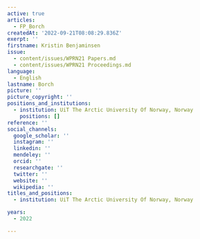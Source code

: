 ```yaml
---
active: true
articles:
  - FP_Borch
createdAt: '2022-09-21T08:08:29.836Z'
exerpt: ''
firstname: Kristin Benjaminsen
issue:
  - content/issues/WPRN21 Papers.md
  - content/issues/WPRN21 Proceedings.md
language:
  - English
lastname: Borch
picture: ''
picture_copyright: ''
positions_and_institutions:
  - institution: UiT The Arctic University Of Norway, Norway
    positions: []
reference: ''
social_channels:
  google_scholar: ''
  instagram: ''
  linkedin: ''
  mendeley: ''
  orcid: ''
  researchgate: ''
  twitter: ''
  website: ''
  wikipedia: ''
titles_and_positions:
  - institution: UiT The Arctic University Of Norway, Norway

years:
  - 2022

---
```

